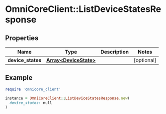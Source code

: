 # OmniCoreClient::ListDeviceStatesResponse

## Properties

| Name | Type | Description | Notes |
| ---- | ---- | ----------- | ----- |
| **device_states** | [**Array&lt;DeviceState&gt;**](DeviceState.md) |  | [optional] |

## Example

```ruby
require 'omnicore_client'

instance = OmniCoreClient::ListDeviceStatesResponse.new(
  device_states: null
)
```

